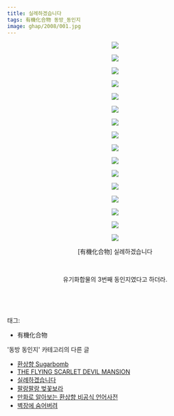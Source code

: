 ```yaml
---
title: 실례하겠습니다
tags: 有機化合物 동방_동인지
image: ghap/2008/001.jpg
---
```

<div class="article">
<p style="text-align: center; clear: none; float: none;"><img src="{{ site.nasurl }}/ghap/2008/001.jpg"/></p>
<p style="text-align: center; clear: none; float: none;"><img src="{{ site.nasurl }}/ghap/2008/002.jpg"/></p>
<p style="text-align: center; clear: none; float: none;"><img src="{{ site.nasurl }}/ghap/2008/003.jpg"/></p>
<p style="text-align: center; clear: none; float: none;"><img src="{{ site.nasurl }}/ghap/2008/004.jpg"/></p>
<p style="text-align: center; clear: none; float: none;"><img src="{{ site.nasurl }}/ghap/2008/005.jpg"/></p>
<p style="text-align: center; clear: none; float: none;"><img src="{{ site.nasurl }}/ghap/2008/006.jpg"/></p>
<p style="text-align: center; clear: none; float: none;"><img src="{{ site.nasurl }}/ghap/2008/007.jpg"/></p>
<p style="text-align: center; clear: none; float: none;"><img src="{{ site.nasurl }}/ghap/2008/008.jpg"/></p>
<p style="text-align: center; clear: none; float: none;"><img src="{{ site.nasurl }}/ghap/2008/009.jpg"/></p>
<p style="text-align: center; clear: none; float: none;"><img src="{{ site.nasurl }}/ghap/2008/010.jpg"/></p>
<p style="text-align: center; clear: none; float: none;"><img src="{{ site.nasurl }}/ghap/2008/011.jpg"/></p>
<p style="text-align: center; clear: none; float: none;"><img src="{{ site.nasurl }}/ghap/2008/012.jpg"/></p>
<p style="text-align: center; clear: none; float: none;"><img src="{{ site.nasurl }}/ghap/2008/013.jpg"/></p>
<p style="text-align: center; clear: none; float: none;"><img src="{{ site.nasurl }}/ghap/2008/014.jpg"/></p>
<p style="text-align: center; clear: none; float: none;"><img src="{{ site.nasurl }}/ghap/2008/015.jpg"/></p>
<p style="text-align: center; clear: none; float: none;"><img src="{{ site.nasurl }}/ghap/2008/016.jpg"/></p>
<p style="text-align: center; clear: none; float: none;">[有機化合物] 실례하겠습니다</p>
<p style="text-align: center; clear: none; float: none;"><br/></p>
<p style="text-align: center; clear: none; float: none;">유기화합물의 3번째 동인지였다고 하더라.</p>
<p style="text-align: center; clear: none; float: none;"><br/></p>
<p><br/></p>
</div><div class="tagTrail">
<p>태그: </p>
<ul>
<li>有機化合物</li>
</ul>
</div><div class="another">
<p>'동방 동인지' 카테고리의 다른 글</p>
<ul>
<li><a href="/2016-09-06-ghap_2011">환상향 Sugarbomb</a></li>
<li><a href="/2016-09-06-ghap_2010">THE FLYING SCARLET DEVIL MANSION</a></li>
<li><a href="/2016-09-05-ghap_2008">실례하겠습니다</a></li>
<li><a href="/2016-09-05-ghap_2003">팔랑팔랑 벚꽃보라</a></li>
<li><a href="/2016-09-05-ghap_2002">만화로 알아보는 환상향 비공식 언어사전</a></li>
<li><a href="/2016-09-05-ghap_2001">벽장에 숨어버려</a></li>
</ul>
</div><div class="cb_module cb_fluid">
<div class="cb_wrt cb_profile">
</div><!-- commentList close -->
</div>